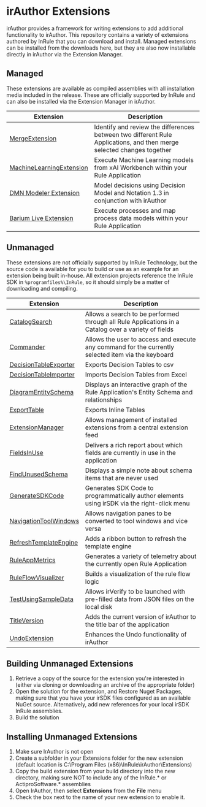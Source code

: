 # irAuthor Extensions
irAuthor provides a framework for writing extensions to add additional functionality to irAuthor. This repository contains a variety of extensions authored by InRule that you can download and install. Managed extensions can be installed from the downloads here, but they are also now installable directly in irAuthor via the Extension Manager.

## Managed
These extensions are available as compiled assemblies with all installation media included in the release. These are officially supported by InRule and can also be installed via the Extension Manager in irAuthor.

|Extension|Description|
|---|---|
|[MergeExtension](MergeExtension)|Identify and review the differences between two different Rule Applications, and then merge selected changes together
|[MachineLearningExtension](MachineLearningExtension)|Execute Machine Learning models from xAI Workbench within your Rule Application
|[DMN Modeler Extension](https://github.com/InRule/DMNModeler)|Model decisions using Decision Model and Notation 1.3 in conjunction with irAuthor
|[Barium Live Extension](BariumLiveExtension)|Execute processes and map process data models within your Rule Application

## Unmanaged
These extensions are not officially supported by InRule Technology, but the source code is available for you to build or use as an example for an extension being built in-house. All extension projects reference the InRule SDK in `%programfiles%\InRule`, so it should simply be a matter of downloading and compiling.

|Extension|Description|
|---|---|
|[CatalogSearch](CatalogSearch)|Allows a search to be performed through all Rule Applications in a Catalog over a variety of fields
|[Commander](Commander)|Allows the user to access and execute any command for the currently selected item via the keyboard
|[DecisionTableExporter](DecisionTableExporter)|Exports Decision Tables to csv
|[DecisionTableImporter](DecisionTableImporter)|Imports Decision Tables from Excel
|[DiagramEntitySchema](DiagramEntitySchema)|Displays an interactive graph of the Rule Application's Entity Schema and relationships
|[ExportTable](ExportTable)|Exports Inline Tables
|[ExtensionManager](ExtensionManager)|Allows management of installed extensions from a central extension feed
|[FieldsInUse](FieldsInUse)|Delivers a rich report about which fields are currently in use in the application
|[FindUnusedSchema](FindUnusedSchema)|Displays a simple note about schema items that are never used
|[GenerateSDKCode](GenerateSDKCode)|Generates SDK Code to programmatically author elements using irSDK via the right-click menu
|[NavigationToolWindows](NavigationToolWindows)|Allows navigation panes to be converted to tool windows and vice versa
|[RefreshTemplateEngine](RefreshTemplateEngine)|Adds a ribbon button to refresh the template engine
|[RuleAppMetrics](RuleAppMetrics)|Generates a variety of telemetry about the currently open Rule Application
|[RuleFlowVisualizer](RuleFlowVisualizer)|Builds a visualization of the rule flow logic
|[TestUsingSampleData](TestUsingSampleData)|Allows irVerify to be launched with pre-filled data from JSON files on the local disk
|[TitleVersion](TitleVersion)|Adds the current version of irAuthor to the title bar of the application
|[UndoExtension](UndoExtension)|Enhances the Undo functionality of irAuthor

## Building Unmanaged Extensions
1. Retrieve a copy of the source for the extension you're interested in (either via cloning or downloading an archive of the appropriate folder)
2. Open the solution for the extension, and Restore Nuget Packages, making sure that you have your irSDK files configured as an available NuGet source.  Alternatively, add new references for your local irSDK InRule assemblies.
3. Build the solution

## Installing Unmanaged Extensions
1. Make sure IrAuthor is not open
2. Create a subfolder in your Extensions folder for the new extension (default location is C:\Program Files (x86)\InRule\irAuthor\Extensions\)
3. Copy the build extension from your build directory into the new directory, making sure NOT to include any of the InRule.* or ActiproSoftware.* assemblies
4. Open IrAuthor, then select **Extensions** from the **File** menu
5. Check the box next to the name of your new extension to enable it.

